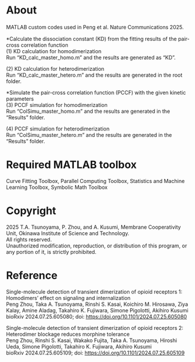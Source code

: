 # About
MATLAB custom codes used in Peng et al. Nature Communications 2025.　　

*Calculate the dissociation constant (KD) from the fitting results of the pair-cross correlation function  
(1) KD calculation for homodimerization  
Run “KD_calc_master_homo.m” and the results are generated as “KD”.

(2) KD calculation for heterodimerization  
Run “KD_calc_master_hetero.m” and the results are generated in the root folder.  

*Simulate the pair-cross correlation function (PCCF) with the given kinetic parameters  
(3) PCCF simulation for homodimerization  
Run “ColSimu_master_homo.m” and the results are generated in the “Results” folder.

(4) PCCF simulation for heterodimerization  
Run “ColSimu_master_hetero.m” and the results are generated in the “Results” folder.


# Required MATLAB toolbox
Curve Fitting Toolbox, Parallel Computing Toolbox, Statistics and Machine Learning Toolbox, Symbolic Math Toolbox


# Copyright
2025 T.A. Tsunoyama, P. Zhou, and A. Kusumi, Membrane Cooperativity Unit, Okinawa Institute of Science and Technology.  
All rights reserved.  
Unauthorized modification, reproduction, or distribution of this program, or any portion of it, is strictly prohibited.


# Reference
Single-molecule detection of transient dimerization of opioid receptors 1: Homodimers’ effect on signaling and internalization  
Peng Zhou, Taka A. Tsunoyama, Rinshi S. Kasai, Koichiro M. Hirosawa, Ziya Kalay, Amine Aladag, Takahiro K. Fujiwara, Simone Pigolotti, Akihiro Kusumi  
bioRxiv 2024.07.25.605080; doi: https://doi.org/10.1101/2024.07.25.605080  
  
Single-molecule detection of transient dimerization of opioid receptors 2: Heterodimer blockage reduces morphine tolerance  
Peng Zhou, Rinshi S. Kasai, Wakako Fujita, Taka A. Tsunoyama, Hiroshi Ueda, Simone Pigolotti, Takahiro K. Fujiwara, Akihiro Kusumi  
bioRxiv 2024.07.25.605109; doi: https://doi.org/10.1101/2024.07.25.605109  
